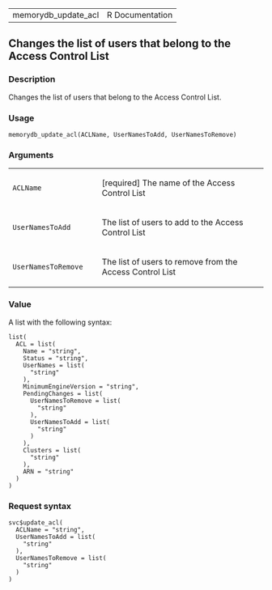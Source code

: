 <table style="width: 100%;">
<tbody>
<tr class="odd">
<td>memorydb_update_acl</td>
<td style="text-align: right;">R Documentation</td>
</tr>
</tbody>
</table>

## Changes the list of users that belong to the Access Control List

### Description

Changes the list of users that belong to the Access Control List.

### Usage

    memorydb_update_acl(ACLName, UserNamesToAdd, UserNamesToRemove)

### Arguments

<table>
<colgroup>
<col style="width: 35%" />
<col style="width: 65%" />
</colgroup>
<tbody>
<tr class="odd">
<td><code id="memorydb_update_acl_:_ACLName">ACLName</code></td>
<td><p>[required] The name of the Access Control List</p></td>
</tr>
<tr class="even">
<td><code
id="memorydb_update_acl_:_UserNamesToAdd">UserNamesToAdd</code></td>
<td><p>The list of users to add to the Access Control List</p></td>
</tr>
<tr class="odd">
<td><code
id="memorydb_update_acl_:_UserNamesToRemove">UserNamesToRemove</code></td>
<td><p>The list of users to remove from the Access Control List</p></td>
</tr>
</tbody>
</table>

### Value

A list with the following syntax:

    list(
      ACL = list(
        Name = "string",
        Status = "string",
        UserNames = list(
          "string"
        ),
        MinimumEngineVersion = "string",
        PendingChanges = list(
          UserNamesToRemove = list(
            "string"
          ),
          UserNamesToAdd = list(
            "string"
          )
        ),
        Clusters = list(
          "string"
        ),
        ARN = "string"
      )
    )

### Request syntax

    svc$update_acl(
      ACLName = "string",
      UserNamesToAdd = list(
        "string"
      ),
      UserNamesToRemove = list(
        "string"
      )
    )
